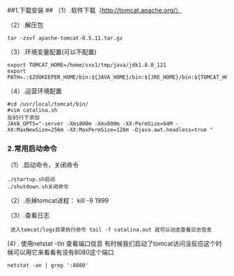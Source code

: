 ##1.下载安装  ##
（1）.软件下载（http://tomcat.apache.org/）

（2）.解压包

    tar -zxvf apache-tomcat-8.5.11.tar.gz 
（3）.环境变量配置(可以不配置)
   
    export TOMCAT_HOME=/home/sxx1/tmp/java/jdk1.8.0_121
	export PATH=.:$ZOOKEEPER_HOME/bin:${JAVA_HOME}/bin:${JRE_HOME}/bin:${TOMCAT_HOME}/bin:$PATH

（4）.运营环境配置
    
    #cd /usr/local/tomcat/bin/
    #vim catalina.sh
    在85行下添加
    JAVA_OPTS="-server -Xms800m -Xmx800m -XX:PermSize=64M -XX:MaxNewSize=256m -XX:MaxPermSize=128m -Djava.awt.headless=true "

### 2.常用启动命令 ###
（1）.启动命令，关闭命令

    ./startup.sh启动 
    ./shutdown.sh关闭命令

（2）.杀掉tomcat进程： kill -9 1999

（3）.查看日志

     进入tomcat/logs目录执行命令 tail -f catalina.out 就可以动态查看日志信息
 (4) . 使用netstat -tln 查看端口信息 有时候我们启动了tomcat访问没反应这个时候可以用它来看看有没有8080这个端口

	netstat -an | grep ':8080'